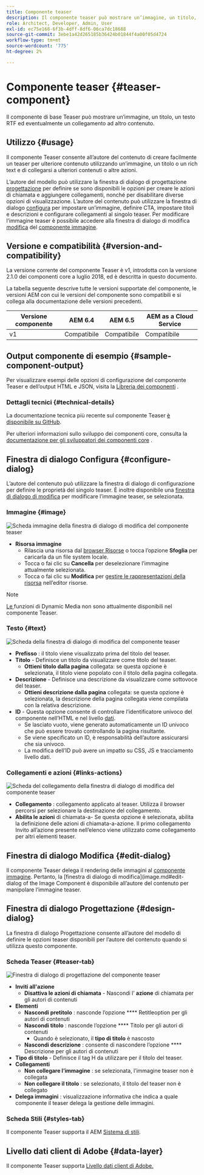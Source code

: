```yaml
---
title: Componente teaser
description: Il componente teaser può mostrare un’immagine, un titolo, un testo RTF ed eventualmente un collegamento ad altri contenuti.
role: Architect, Developer, Admin, User
exl-id: ec75e168-6f3b-4dff-8df6-06ca7dc18688
source-git-commit: 3ebe1a42d265185b36424b01844f4a00f05d4724
workflow-type: tm+mt
source-wordcount: '775'
ht-degree: 2%

---
```


# Componente teaser {#teaser-component}

Il componente di base Teaser può mostrare un’immagine, un titolo, un testo RTF ed eventualmente un collegamento ad altro contenuto.

## Utilizzo {#usage}

Il componente Teaser consente all’autore del contenuto di creare facilmente un teaser per ulteriore contenuto utilizzando un’immagine, un titolo o un rich text e di collegarsi a ulteriori contenuti o altre azioni.

L’autore del modello può utilizzare la finestra di dialogo di progettazione [progettazione](#design-dialog) per definire se sono disponibili le opzioni per creare le azioni di chiamata e aggiungere collegamenti, nonché per disabilitare diverse opzioni di visualizzazione. L’autore del contenuto può utilizzare la finestra di dialogo [configura](#configure-dialog) per impostare un’immagine, definire CTA, impostare titoli e descrizioni e configurare collegamenti al singolo teaser. Per modificare l’immagine teaser è possibile accedere alla finestra di dialogo di modifica [modifica](image.md#edit-dialog) del [componente immagine](image.md).

## Versione e compatibilità {#version-and-compatibility}

La versione corrente del componente Teaser è v1, introdotta con la versione 2.1.0 dei componenti core a luglio 2018, ed è descritta in questo documento.

La tabella seguente descrive tutte le versioni supportate del componente, le versioni AEM con cui le versioni del componente sono compatibili e si collega alla documentazione delle versioni precedenti.

| Versione componente | AEM 6.4 | AEM 6.5 | AEM as a Cloud Service |
|---|---|---|---|
| v1 | Compatibile | Compatibile | Compatibile |

## Output componente di esempio {#sample-component-output}

Per visualizzare esempi delle opzioni di configurazione del componente Teaser e dell’output HTML e JSON, visita la [Libreria dei componenti](https://adobe.com/go/aem_cmp_library_teaser) .

### Dettagli tecnici {#technical-details}

La documentazione tecnica più recente sul componente Teaser [è disponibile su GitHub](https://adobe.com/go/aem_cmp_tech_teaser_v1).

Per ulteriori informazioni sullo sviluppo dei componenti core, consulta la [documentazione per gli sviluppatori dei componenti core](/help/developing/overview.md) .

## Finestra di dialogo Configura {#configure-dialog}

L’autore del contenuto può utilizzare la finestra di dialogo di configurazione per definire le proprietà del singolo teaser. È inoltre disponibile una [finestra di dialogo di modifica](#edit-dialog) per modificare l’immagine teaser, se selezionata.

### Immagine {#image}

![Scheda immagine della finestra di dialogo di modifica del componente teaser](/help/assets/teaser-edit-image.png)

* **Risorsa immagine**
   * Rilascia una risorsa dal [browser Risorse](https://docs.adobe.com/content/help/en/experience-manager-cloud-service/sites/authoring/fundamentals/environment-tools.html) o tocca l’opzione **Sfoglia** per caricarla da un file system locale.
   * Tocca o fai clic su **Cancella** per deselezionare l’immagine attualmente selezionata.
   * Tocca o fai clic su **Modifica** per [gestire le rappresentazioni della risorsa](https://docs.adobe.com/content/help/en/experience-manager-cloud-service/assets/manage/manage-digital-assets.html) nell’editor risorse.

>[!NOTE]
>
>[Le ](image.md#dynamic-media) funzioni di Dynamic Media non sono attualmente disponibili nel componente Teaser.

### Testo {#text}

![Scheda della finestra di dialogo di modifica del componente teaser](/help/assets/teaser-edit-text.png)

* **Prefisso** : il titolo viene visualizzato prima del titolo del teaser.
* **Titolo**  - Definisce un titolo da visualizzare come titolo del teaser.
   * **Ottieni titolo dalla pagina**  collegata: se questa opzione è selezionata, il titolo viene popolato con il titolo della pagina collegata.
* **Descrizione**  - Definisce una descrizione da visualizzare come sottovoce del teaser.
   * **Ottieni descrizione dalla pagina**  collegata: se questa opzione è selezionata, la descrizione della pagina collegata viene compilata con la relativa descrizione.
* **ID**  - Questa opzione consente di controllare l’identificatore univoco del componente nell’HTML e nel livello  [dati](/help/developing/data-layer/overview.md).
   * Se lasciato vuoto, viene generato automaticamente un ID univoco che può essere trovato controllando la pagina risultante.
   * Se viene specificato un ID, è responsabilità dell’autore assicurarsi che sia univoco.
   * La modifica dell’ID può avere un impatto su CSS, JS e tracciamento livello dati.

### Collegamenti e azioni {#links-actions}

![Scheda del collegamento della finestra di dialogo di modifica del componente teaser](/help/assets/teaser-edit-link.png)

* **Collegamento** : collegamento applicato al teaser. Utilizza il browser percorsi per selezionare la destinazione del collegamento.
* **Abilita le azioni**  di chiamata-a- Se questa opzione è selezionata, abilita la definizione delle azioni di chiamata-a-azione. Il primo collegamento Invito all’azione presente nell’elenco viene utilizzato come collegamento per altri elementi teaser.

## Finestra di dialogo Modifica {#edit-dialog}

Il componente Teaser delega il rendering delle immagini al [componente immagine](image.md). Pertanto, la [finestra di dialogo di modifica](image.md#edit-dialog of the Image Component è disponibile all’autore del contenuto per manipolare l’immagine teaser.

## Finestra di dialogo Progettazione {#design-dialog}

La finestra di dialogo Progettazione consente all’autore del modello di definire le opzioni teaser disponibili per l’autore del contenuto quando si utilizza questo componente.

### Scheda Teaser {#teaser-tab}

![Finestra di dialogo di progettazione del componente teaser](/help/assets/teaser-design.png)

* **Inviti all&#39;azione**
   * **Disattiva le azioni di chiamata**  - Nascondi l’ **azione** di chiamata per gli autori di contenuti
* **Elementi**
   * **Nascondi pretitolo** : nasconde l’opzione  **** Retitleoption per gli autori di contenuti
   * **Nascondi titolo** : nasconde l’opzione  **** Titolo per gli autori di contenuti
      * Quando è selezionato, il **tipo di titolo** è nascosto
   * **Nascondi descrizione** : consente di nascondere l’opzione  **** Descrizione per gli autori di contenuti
* **Tipo di titolo**  - Definisce il tag H da utilizzare per il titolo del teaser.
* **Collegamenti**
   * **Non collegare l’immagine** : se selezionata, l’immagine teaser non è collegata
   * **Non collegare il titolo** : se selezionato, il titolo del teaser non è collegato
* **Delega immagini** : visualizzazione informativa che indica a quale componente il teaser delega la gestione delle immagini.

### Scheda Stili {#styles-tab}

Il componente Teaser supporta il AEM [Sistema di stili](/help/get-started/authoring.md#component-styling).

## Livello dati client di Adobe {#data-layer}

Il componente Teaser supporta [Livello dati client di Adobe.](/help/developing/data-layer/overview.md)
